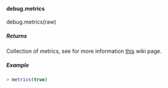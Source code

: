 
#### debug.metrics

debug.metrics(raw)

##### Returns

Collection of metrics, see for more information [this](./Metrics-and-Monitoring) wiki page.

##### Example


```js
> metrics(true)
```
